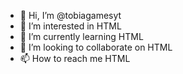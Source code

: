 - 👋 Hi, I’m @tobiagamesyt
- 👀 I’m interested in HTML
- 🌱 I’m currently learning HTML
- 💞️ I’m looking to collaborate on HTML
- 📫 How to reach me HTML

<!---
tobiagamesyt/tobiagamesyt is a ✨ special ✨ repository because its `README.md` (this file) appears on your GitHub profile.
You can click the Preview link to take a look at your changes.
--->
